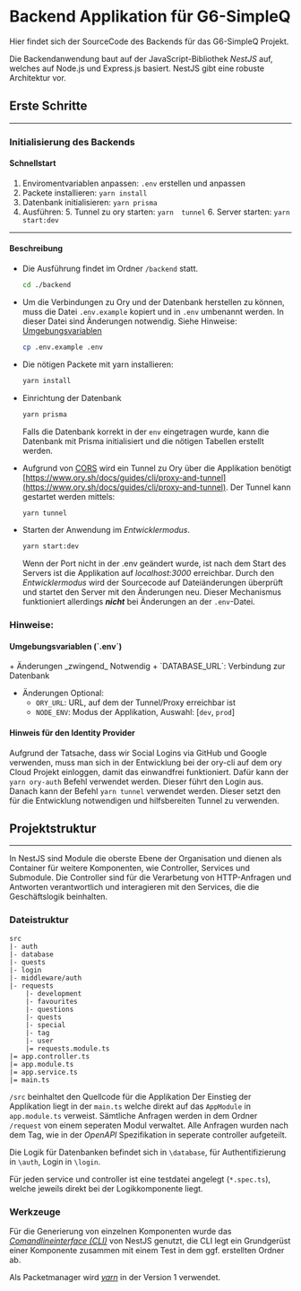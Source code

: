 # Backend Applikation für G6-SimpleQ

Hier findet sich der SourceCode des Backends für das G6-SimpleQ Projekt.

Die Backendanwendung baut auf der JavaScript-Bibliothek _NestJS_ auf, welches auf Node.js und Express.js basiert.
NestJS gibt eine robuste Architektur vor.

## Erste Schritte

-------
### Initialisierung des Backends
#### Schnellstart
1. Enviromentvariablen anpassen: `.env` erstellen und anpassen
2. Packete installieren: `yarn install`
3. Datenbank initialisieren: `yarn prisma`
4. Ausführen: 
   5. Tunnel zu ory starten: `yarn  tunnel`
   6. Server starten: `yarn start:dev`

----
#### Beschreibung
+ Die Ausführung findet im Ordner `/backend` statt.
    ```bash
    cd ./backend
    ```

+ Um die Verbindungen zu Ory und der Datenbank herstellen zu können, muss die Datei `.env.example` kopiert und in `.env` umbenannt werden.
In dieser Datei sind Änderungen notwendig. Siehe Hinweise: [Umgebungsvariablen](#env)
  ```bash
  cp .env.example .env
  ```
+ Die nötigen Packete mit yarn installieren:
    ```bash
    yarn install
    ```
+ Einrichtung der Datenbank
    ```bash
    yarn prisma
    ```
    Falls die Datenbank korrekt in der `env` eingetragen wurde, kann die Datenbank mit Prisma initialisiert und die nötigen Tabellen erstellt werden.

+ Aufgrund von [CORS](https://developer.mozilla.org/fr/docs/Web/HTTP/CORS) wird ein Tunnel zu Ory über die Applikation benötigt
    [https://www.ory.sh/docs/guides/cli/proxy-and-tunnel](https://www.ory.sh/docs/guides/cli/proxy-and-tunnel).
    Der Tunnel kann gestartet werden mittels:
    ```bash
    yarn tunnel
    ```

+ Starten der Anwendung im _Entwicklermodus_.
    ```bash
    yarn start:dev
    ```
  Wenn der Port nicht in der .env geändert wurde, ist nach dem Start des Servers ist die Applikation auf _localhost:3000_ erreichbar.
  Durch den _Entwicklermodus_ wird der Sourcecode auf Dateiänderungen überprüft und startet den Server mit den Änderungen neu.
  Dieser Mechanismus funktioniert allerdings **_nicht_** bei Änderungen an der `.env`-Datei.


### Hinweise:
<h4 id="env"> Umgebungsvariablen (`.env`)</h4>
+ Änderungen _zwingend_ Notwendig
  + `DATABASE_URL`: Verbindung zur Datenbank

+ Änderungen Optional:
  + `ORY_URL`: URL, auf dem der Tunnel/Proxy erreichbar ist
  + `NODE_ENV`: Modus der Applikation, Auswahl: [`dev`, `prod`] 

#### Hinweis für den Identity Provider

Aufgrund der Tatsache, dass wir Social Logins via GitHub und Google verwenden, muss man sich in der Entwicklung bei der ory-cli auf dem ory Cloud Projekt einloggen, damit das einwandfrei funktioniert. Dafür kann der `yarn ory-auth` 
Befehl verwendet werden. Dieser führt den Login aus. Danach kann der Befehl `yarn tunnel` verwendet werden. 
Dieser setzt den für die Entwicklung notwendigen und hilfsbereiten Tunnel zu verwenden.




## Projektstruktur

------------
In NestJS sind Module die oberste Ebene der Organisation und dienen als Container für weitere Komponenten, 
wie Controller, Services und Submodule.
Die Controller sind für die Verarbetung von HTTP-Anfragen und Antworten  verantwortlich und interagieren mit den 
Services, die die Geschäftslogik beinhalten.

### Dateistruktur
```
src
|- auth
|- database
|- quests
|- login
|- middleware/auth
|- requests
    |- development
    |- favourites
    |- questions
    |- quests
    |- special
    |- tag
    |- user
    |= requests.module.ts
|= app.controller.ts
|= app.module.ts
|= app.service.ts
|= main.ts
```
`/src` beinhaltet den Quellcode für die Applikation
Der Einstieg der Applikation liegt in der `main.ts` welche direkt auf das `AppModule` in `app.module.ts` verweist.
Sämtliche Anfragen werden in dem Ordner `/request` von einem seperaten Modul verwaltet.
Alle Anfragen wurden nach dem Tag, wie in der _OpenAPI_ Spezifikation in seperate controller aufgeteilt.

Die Logik für Datenbanken befindet sich in `\database`, für Authentifizierung in `\auth`, Login in `\login`.

Für jeden service und controller ist eine testdatei angelegt (`*.spec.ts`), 
welche jeweils direkt bei der Logikkomponente liegt. 

### Werkzeuge
Für die Generierung von einzelnen Komponenten wurde das [_Comandlineinterface (CLI)_](https://docs.nestjs.com/recipes/crud-generator) von NestJS genutzt,
die CLI legt ein Grundgerüst einer Komponente zusammen mit einem Test in dem ggf. erstellten Ordner ab.

Als Packetmanager wird [_yarn_](https://classic.yarnpkg.com/lang/en/docs/) in der Version 1 verwendet.